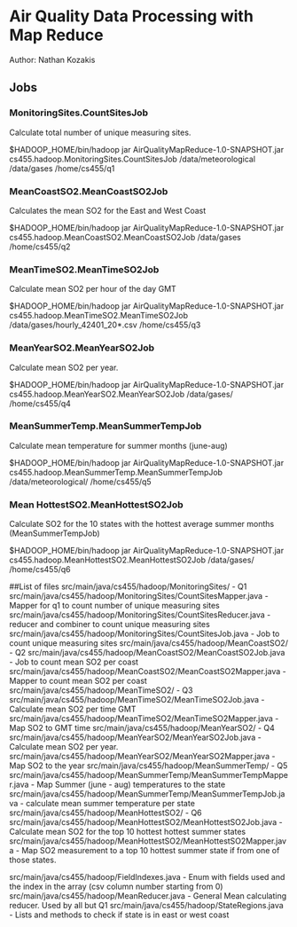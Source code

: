 # Air Quality Data Processing with Map Reduce
Author: Nathan Kozakis

## Jobs
### MonitoringSites.CountSitesJob
Calculate total number of unique measuring sites.

$HADOOP_HOME/bin/hadoop jar AirQualityMapReduce-1.0-SNAPSHOT.jar cs455.hadoop.MonitoringSites.CountSitesJob /data/meteorological /data/gases /home/cs455/q1

### MeanCoastSO2.MeanCoastSO2Job

Calculates the mean SO2 for the East and West Coast

$HADOOP_HOME/bin/hadoop jar AirQualityMapReduce-1.0-SNAPSHOT.jar cs455.hadoop.MeanCoastSO2.MeanCoastSO2Job /data/gases /home/cs455/q2

### MeanTimeSO2.MeanTimeSO2Job
Calculate mean SO2 per hour of the day GMT

$HADOOP_HOME/bin/hadoop jar AirQualityMapReduce-1.0-SNAPSHOT.jar cs455.hadoop.MeanTimeSO2.MeanTimeSO2Job /data/gases/hourly_42401_20*.csv /home/cs455/q3

### MeanYearSO2.MeanYearSO2Job
Calculate mean SO2 per year.

$HADOOP_HOME/bin/hadoop jar AirQualityMapReduce-1.0-SNAPSHOT.jar cs455.hadoop.MeanYearSO2.MeanYearSO2Job /data/gases/ /home/cs455/q4

### MeanSummerTemp.MeanSummerTempJob
Calculate mean temperature for summer months (june-aug)

$HADOOP_HOME/bin/hadoop jar AirQualityMapReduce-1.0-SNAPSHOT.jar cs455.hadoop.MeanSummerTemp.MeanSummerTempJob /data/meteorological/ /home/cs455/q5

### Mean HottestSO2.MeanHottestSO2Job

Calculate SO2 for the 10 states with the hottest average summer months (MeanSummerTempJob)

$HADOOP_HOME/bin/hadoop jar AirQualityMapReduce-1.0-SNAPSHOT.jar cs455.hadoop.MeanHottestSO2.MeanHottestSO2Job /data/gases/ /home/cs455/q6

##List of files
src/main/java/cs455/hadoop/MonitoringSites/                         - Q1
src/main/java/cs455/hadoop/MonitoringSites/CountSitesMapper.java    - Mapper for q1 to count number of unique measuring sites
src/main/java/cs455/hadoop/MonitoringSites/CountSitesReducer.java   - reducer and combiner to count unique measuring sites
src/main/java/cs455/hadoop/MonitoringSites/CountSitesJob.java       - Job to count unique measuring sites
src/main/java/cs455/hadoop/MeanCoastSO2/                            - Q2
src/main/java/cs455/hadoop/MeanCoastSO2/MeanCoastSO2Job.java        - Job to count mean SO2 per coast
src/main/java/cs455/hadoop/MeanCoastSO2/MeanCoastSO2Mapper.java     - Mapper to count mean SO2 per coast
src/main/java/cs455/hadoop/MeanTimeSO2/                             - Q3
src/main/java/cs455/hadoop/MeanTimeSO2/MeanTimeSO2Job.java          - Calculate mean SO2 per time GMT
src/main/java/cs455/hadoop/MeanTimeSO2/MeanTimeSO2Mapper.java       - Map SO2 to GMT time
src/main/java/cs455/hadoop/MeanYearSO2/                             - Q4
src/main/java/cs455/hadoop/MeanYearSO2/MeanYearSO2Job.java          - Calculate mean SO2 per year.
src/main/java/cs455/hadoop/MeanYearSO2/MeanYearSO2Mapper.java       - Map SO2 to the year
src/main/java/cs455/hadoop/MeanSummerTemp/                          - Q5
src/main/java/cs455/hadoop/MeanSummerTemp/MeanSummerTempMapper.java - Map Summer (june - aug) temperatures to the state
src/main/java/cs455/hadoop/MeanSummerTemp/MeanSummerTempJob.java    - calculate mean summer temperature per state
src/main/java/cs455/hadoop/MeanHottestSO2/                          - Q6
src/main/java/cs455/hadoop/MeanHottestSO2/MeanHottestSO2Job.java    - Calculate mean SO2 for the top 10 hottest hottest summer states
src/main/java/cs455/hadoop/MeanHottestSO2/MeanHottestSO2Mapper.java - Map SO2 measurement to a top 10 hottest summer state if from one of those states.

src/main/java/cs455/hadoop/FieldIndexes.java                        - Enum with fields used and the index in the array (csv column number starting from 0)
src/main/java/cs455/hadoop/MeanReducer.java                         - General Mean calculating reducer. Used by all but Q1
src/main/java/cs455/hadoop/StateRegions.java                        - Lists and methods to check if state is in east or west coast
